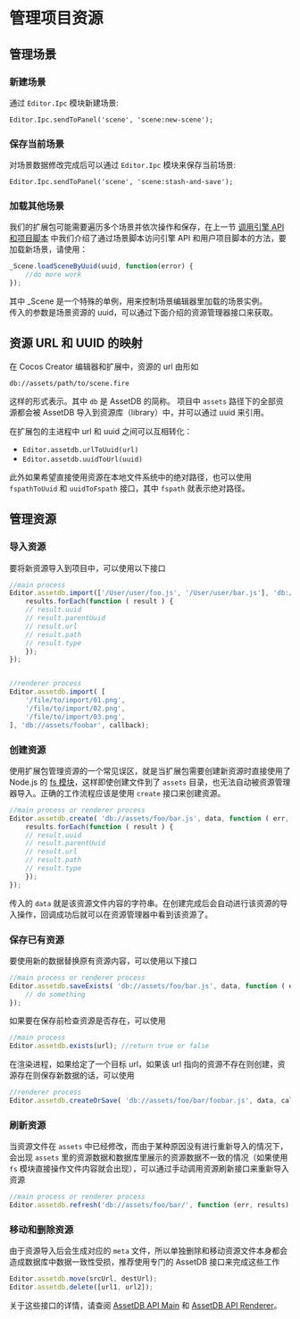 # 管理项目资源

## 管理场景

### 新建场景

通过 `Editor.Ipc` 模块新建场景:

`Editor.Ipc.sendToPanel('scene', 'scene:new-scene');`

### 保存当前场景

对场景数据修改完成后可以通过 `Editor.Ipc` 模块来保存当前场景:

`Editor.Ipc.sendToPanel('scene', 'scene:stash-and-save');`

### 加载其他场景

我们的扩展包可能需要遍历多个场景并依次操作和保存，在上一节 [调用引擎 API 和项目脚本](scene-script.md) 中我们介绍了通过场景脚本访问引擎 API 和用户项目脚本的方法，要加载新场景，请使用：

```js
_Scene.loadSceneByUuid(uuid, function(error) {
    //do more work
});
```

其中 _Scene 是一个特殊的单例，用来控制场景编辑器里加载的场景实例。<br>
传入的参数是场景资源的 uuid，可以通过下面介绍的资源管理器接口来获取。

## 资源 URL 和 UUID 的映射

在 Cocos Creator 编辑器和扩展中，资源的 url 由形如

`db://assets/path/to/scene.fire`

这样的形式表示。其中 `db` 是 AssetDB 的简称。 项目中 `assets` 路径下的全部资源都会被 AssetDB 导入到资源库（library）中，并可以通过 uuid 来引用。

在扩展包的主进程中 url 和 uuid 之间可以互相转化：

- `Editor.assetdb.urlToUuid(url)`
- `Editor.assetdb.uuidToUrl(uuid)`

此外如果希望直接使用资源在本地文件系统中的绝对路径，也可以使用 `fspathToUuid` 和 `uuidToFspath` 接口，其中 `fspath` 就表示绝对路径。

## 管理资源

### 导入资源

要将新资源导入到项目中，可以使用以下接口

```js
//main process
Editor.assetdb.import(['/User/user/foo.js', '/User/user/bar.js'], 'db://assets/foobar', function ( err, results ) {
    results.forEach(function ( result ) {
    // result.uuid
    // result.parentUuid
    // result.url
    // result.path
    // result.type
    });
});


//renderer process
Editor.assetdb.import( [
    '/file/to/import/01.png',
    '/file/to/import/02.png',
    '/file/to/import/03.png',
], 'db://assets/foobar', callback);
```

### 创建资源

使用扩展包管理资源的一个常见误区，就是当扩展包需要创建新资源时直接使用了 Node.js 的 [fs 模块](https://nodejs.org/dist/latest-v6.x/docs/api/fs.html)，这样即使创建文件到了 `assets` 目录，也无法自动被资源管理器导入。正确的工作流程应该是使用 `create` 接口来创建资源。

```js
//main process or renderer process
Editor.assetdb.create( 'db://assets/foo/bar.js', data, function ( err, results ) {
    results.forEach(function ( result ) {
    // result.uuid
    // result.parentUuid
    // result.url
    // result.path
    // result.type
    });
});
```

传入的 `data` 就是该资源文件内容的字符串。在创建完成后会自动进行该资源的导入操作，回调成功后就可以在资源管理器中看到该资源了。

### 保存已有资源

要使用新的数据替换原有资源内容，可以使用以下接口

```js
//main process or renderer process
Editor.assetdb.saveExists( 'db://assets/foo/bar.js', data, function ( err, meta ) {
    // do something
});
```

如果要在保存前检查资源是否存在，可以使用

```js
//main process
Editor.assetdb.exists(url); //return true or false
```

在渲染进程，如果给定了一个目标 url，如果该 url 指向的资源不存在则创建，资源存在则保存新数据的话，可以使用

```js
//renderer process
Editor.assetdb.createOrSave( 'db://assets/foo/bar/foobar.js', data, callback);
```

### 刷新资源

当资源文件在 `assets` 中已经修改，而由于某种原因没有进行重新导入的情况下，会出现 `assets` 里的资源数据和数据库里展示的资源数据不一致的情况（如果使用 `fs` 模块直接操作文件内容就会出现），可以通过手动调用资源刷新接口来重新导入资源

```js
//main process or renderer process
Editor.assetdb.refresh('db://assets/foo/bar/', function (err, results) {});
```

### 移动和删除资源

由于资源导入后会生成对应的 `meta` 文件，所以单独删除和移动资源文件本身都会造成数据库中数据一致性受损，推荐使用专门的 AssetDB 接口来完成这些工作

```js
Editor.assetdb.move(srcUrl, destUrl);
Editor.assetdb.delete([url1, url2]);
```

关于这些接口的详情，请查阅 [AssetDB API Main](api/asset-db/asset-db-main.md) 和 [AssetDB API Renderer](api/asset-db/asset-db-renderer.md)。
